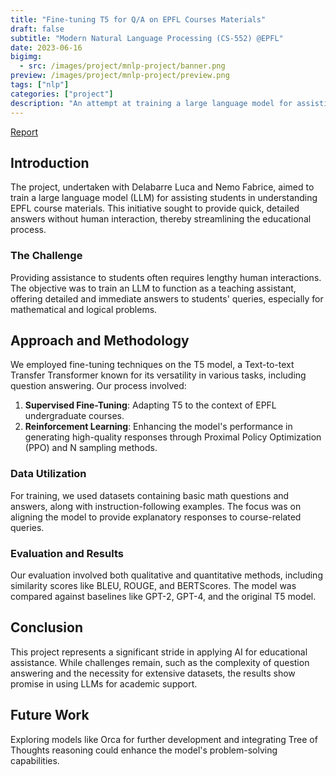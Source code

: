 ```yaml
---
title: "Fine-tuning T5 for Q/A on EPFL Courses Materials"
draft: false
subtitle: "Modern Natural Language Processing (CS-552) @EPFL"
date: 2023-06-16
bigimg:
  - src: /images/project/mnlp-project/banner.png
preview: /images/project/mnlp-project/preview.png
tags: ["nlp"]
categories: ["project"]
description: "An attempt at training a large language model for assisting students in understanding EPFL course materials."
---
```


[Report](/docs/project/mnlp-project/MNLP_final_report.pdf)

## Introduction

The project, undertaken with Delabarre Luca and Nemo Fabrice, aimed to train a large language model (LLM) for assisting students in understanding EPFL course materials. This initiative sought to provide quick, detailed answers without human interaction, thereby streamlining the educational process.

### The Challenge

Providing assistance to students often requires lengthy human interactions. The objective was to train an LLM to function as a teaching assistant, offering detailed and immediate answers to students' queries, especially for mathematical and logical problems.

## Approach and Methodology

We employed fine-tuning techniques on the T5 model, a Text-to-text Transfer Transformer known for its versatility in various tasks, including question answering. Our process involved:

1. **Supervised Fine-Tuning**: Adapting T5 to the context of EPFL undergraduate courses.
2. **Reinforcement Learning**: Enhancing the model's performance in generating high-quality responses through Proximal Policy Optimization (PPO) and N sampling methods.

### Data Utilization

For training, we used datasets containing basic math questions and answers, along with instruction-following examples. The focus was on aligning the model to provide explanatory responses to course-related queries.

### Evaluation and Results

Our evaluation involved both qualitative and quantitative methods, including similarity scores like BLEU, ROUGE, and BERTScores. The model was compared against baselines like GPT-2, GPT-4, and the original T5 model.

## Conclusion

This project represents a significant stride in applying AI for educational assistance. While challenges remain, such as the complexity of question answering and the necessity for extensive datasets, the results show promise in using LLMs for academic support.

## Future Work

Exploring models like Orca for further development and integrating Tree of Thoughts reasoning could enhance the model's problem-solving capabilities.
